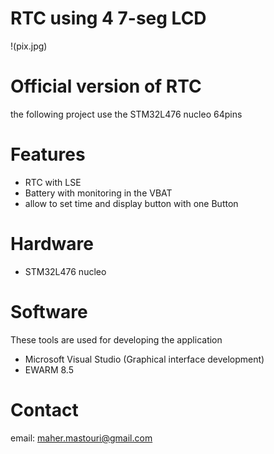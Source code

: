 # RTC using 4 7-seg LCD
  
!(pix.jpg)


# Official version of RTC

the following project use the STM32L476 nucleo 64pins

# Features

* RTC with LSE
* Battery with monitoring in the VBAT
* allow to set time and display button with one Button

# Hardware

* STM32L476 nucleo 

# Software

These tools are used for developing the application

* Microsoft Visual Studio (Graphical interface development)
* EWARM 8.5

# Contact

email: maher.mastouri@gmail.com
